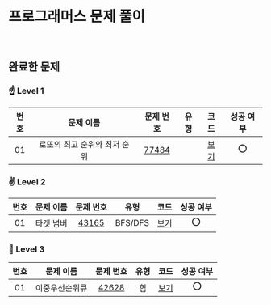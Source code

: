 프로그래머스 문제 풀이
==============================
<br>

## 완료한 문제

### ☝ Level 1

|  번호  |  문제 이름  |  문제 번호  |  유형  |  코드  |  성공 여부  |
| :-----: | :-----: | :-----: | :-----: | :-----: | :-----: |
| 01 | 로또의 최고 순위와 최저 순위 | [77484](https://programmers.co.kr/learn/courses/30/lessons/77484) |  | [보기](./Level%201/로또의_최고_순위와_최저_순위.cpp) | ⭕ |


### ✌ Level 2

|  번호  |  문제 이름  |  문제 번호  |  유형  |  코드  |  성공 여부  |
| :-----: | :-----: | :-----: | :-----: | :-----: | :-----: |
| 01 | 타겟 넘버 | [43165](https://programmers.co.kr/learn/courses/30/lessons/43165) | BFS/DFS | [보기](./Level%202/타겟_넘버.cpp) | ⭕ |


### 🤟 Level 3

|  번호  |  문제 이름  |  문제 번호  |  유형  |  코드  |  성공 여부  |
| :-----: | :-----: | :-----: | :-----: | :-----: | :-----: |
| 01 | 이중우선순위큐 | [42628](https://programmers.co.kr/learn/courses/30/lessons/42628) | 힙 | [보기](./Level%203/이중우선순위큐.cpp) | ⭕ |
